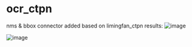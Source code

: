 # ocr_ctpn
nms &amp; bbox connector added
based on limingfan_ctpn
results:
![image](https://github.com/preFiredman/ocr_ctpn/edit/master/100_bkgd_1_0_generated_0.png)

![image](https://github.com/preFiredman/ocr_ctpn/edit/master/connected_bkgd_1_0_generated_0.png)
